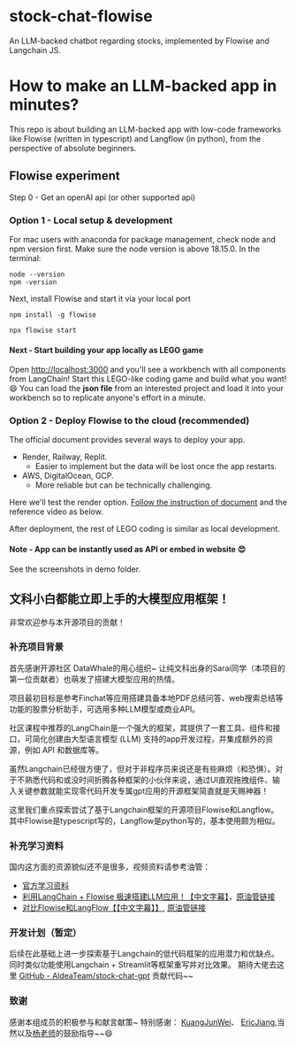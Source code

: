 # stock-chat-flowise
An LLM-backed chatbot regarding stocks, implemented by Flowise and Langchain JS. 

# How to make an LLM-backed app in minutes?
This repo is about building an LLM-backed app with low-code frameworks like Flowise (written in typescript) and Langflow (in python),  from the perspective of absolute beginners.

## Flowise experiment
Step 0 - Get an openAI api (or other supported api)

### Option 1 -  Local setup & development
For mac users with anaconda for package management, check node and npm version first. Make sure the node version is above 18.15.0.
In the terminal: 
```
node --version 
npm -version 
```

Next, install Flowise and start it via your local port

```
npm install -g flowise

npx flowise start
```

#### Next - Start building your app locally as LEGO game

Open [http://localhost:3000](http://localhost:3000/) and you'll see a workbench with all components from LangChain! Start this LEGO-like coding game and build what you want! 😄
You can load the **json file** from an interested project and load it into your workbench so to replicate anyone's effort in a minute.


### Option 2 - Deploy Flowise  to the cloud (recommended)
The official document provides several ways to deploy your app.
- Render, Railway, Replit.
	- Easier to implement but the data will be lost once the app restarts.
- AWS, DigitalOcean, GCP. 
	- More reliable but can be technically challenging. 

Here we'll test the render option. 
[Follow the instruction of document](https://docs.flowiseai.com/deployment/render) and the reference video as below. 

After deployment, the rest of LEGO coding is similar as local development.

#### Note - App can be instantly used as API or embed in website 😍 
See the screenshots in demo folder.

## 文科小白都能立即上手的大模型应用框架！

非常欢迎参与本开源项目的贡献！

### 补充项目背景
首先感谢开源社区 DataWhale的用心组织~ 让纯文科出身的Sarai同学（本项目的第一位贡献者）也萌发了搭建大模型应用的热情。

项目最初目标是参考Finchat等应用搭建具备本地PDF总结问答、web搜索总结等功能的股票分析助手，可选用多种LLM模型或商业API。

社区课程中推荐的LangChain是一个强大的框架，其提供了一套工具、组件和接口，可简化创建由大型语言模型 (LLM) 支持的app开发过程，并集成额外的资源，例如 API 和数据库等。

虽然Langchain已经很方便了，但对于非程序员来说还是有些麻烦（和恐惧）。对于不熟悉代码和或没时间折腾各种框架的小伙伴来说，通过UI直观拖拽组件、输入关键参数就能实现零代码开发专属gpt应用的开源框架简直就是天赐神器！

这里我们重点探索尝试了基于Langchain框架的开源项目Flowise和Langflow。
其中Flowise是typescript写的，Langflow是python写的，基本使用颇为相似。


### 补充学习资料
国内这方面的资源貌似还不是很多，视频资料请参考油管：
-  [官方学习资料](https://docs.flowiseai.com/how-to-use)
- [利用LangChain + Flowise 极速搭建LLM应用！【中文字幕】](https://www.bilibili.com/video/BV11N411C78d/?share_source=copy_web&vd_source=c9c1f384e015f340e2b21e0e3db13eb8)，[原油管链接](https://youtu.be/EsI_7L0fzKk)
- [对比Flowise和LangFlow【【中文字幕】】]( https://www.bilibili.com/video/BV1tW4y1R7d9/?share_source=copy_web&vd_source=c9c1f384e015f340e2b21e0e3db13eb8), [原油管链接](https://youtu.be/OLuqTPofJ9g)

### 开发计划（暂定）
后续在此基础上进一步探索基于Langchain的低代码框架的应用潜力和优缺点。
同时类似功能使用Langchain + Streamlit等框架重写并对比效果。
期待大佬去这里 [GitHub - AldeaTeam/stock-chat-gpt](https://github.com/AldeaTeam/stock-chat-gpt) 贡献代码~~

### 致谢
感谢本组成员的积极参与和献言献策~ 特别感谢： [KuangJunWei](https://github.com/kuangjunwei1)、 [EricJiang](https://github.com/EricJiang0423),当然以及[杨老师](https://github.com/pzc163)的鼓励指导~~😄
